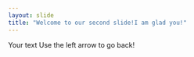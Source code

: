 ```yaml
---
layout: slide
title: "Welcome to our second slide!I am glad you!"
---
```

Your text
Use the left arrow to go back!
